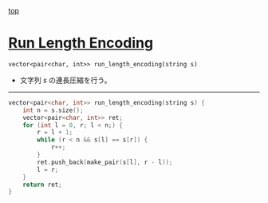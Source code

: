 [top](../README.md)

# [Run Length Encoding](./rle.hpp)

`vector<pair<char, int>> run_length_encoding(string s)`
- 文字列 $s$ の連長圧縮を行う。

---

```cpp
vector<pair<char, int>> run_length_encoding(string s) {
    int n = s.size();
    vector<pair<char, int>> ret;
    for (int l = 0, r; l < n;) {
        r = l + 1;
        while (r < n && s[l] == s[r]) {
            r++;
        }
        ret.push_back(make_pair(s[l], r - l));
        l = r;
    }
    return ret;
}

```
